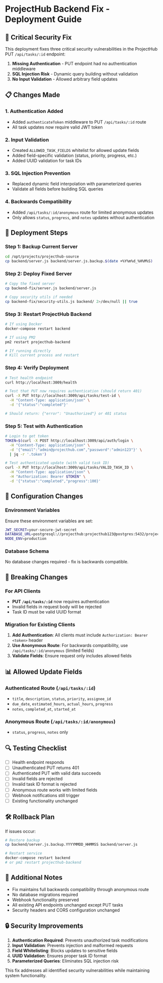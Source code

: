 # ProjectHub Backend Fix - Deployment Guide

## 🚨 Critical Security Fix

This deployment fixes three critical security vulnerabilities in the ProjectHub PUT `/api/tasks/:id` endpoint:

1. **Missing Authentication** - PUT endpoint had no authentication middleware
2. **SQL Injection Risk** - Dynamic query building without validation  
3. **No Input Validation** - Allowed arbitrary field updates

## 📋 Changes Made

### 1. Authentication Added
- Added `authenticateToken` middleware to PUT `/api/tasks/:id` route
- All task updates now require valid JWT token

### 2. Input Validation
- Created `ALLOWED_TASK_FIELDS` whitelist for allowed update fields
- Added field-specific validation (status, priority, progress, etc.)
- Added UUID validation for task IDs

### 3. SQL Injection Prevention
- Replaced dynamic field interpolation with parameterized queries
- Validate all fields before building SQL queries

### 4. Backwards Compatibility
- Added `/api/tasks/:id/anonymous` route for limited anonymous updates
- Only allows `status`, `progress`, and `notes` updates without authentication

## 🚀 Deployment Steps

### Step 1: Backup Current Server
```bash
cd /opt/projects/projecthub-source
cp backend/server.js backend/server.js.backup.$(date +%Y%m%d_%H%M%S)
```

### Step 2: Deploy Fixed Server
```bash
# Copy the fixed server
cp backend-fix/server.js backend/server.js

# Copy security utils if needed
cp backend-fix/security-utils.js backend/ 2>/dev/null || true
```

### Step 3: Restart ProjectHub Backend
```bash
# If using Docker
docker-compose restart backend

# If using PM2
pm2 restart projecthub-backend

# If running directly
# Kill current process and restart
```

### Step 4: Verify Deployment
```bash
# Test health endpoint
curl http://localhost:3009/health

# Test that PUT now requires authentication (should return 401)
curl -X PUT http://localhost:3009/api/tasks/test-id \
  -H "Content-Type: application/json" \
  -d '{"status":"completed"}'

# Should return: {"error": "Unauthorized"} or 401 status
```

### Step 5: Test with Authentication
```bash
# Login to get token
TOKEN=$(curl -X POST http://localhost:3009/api/auth/login \
  -H "Content-Type: application/json" \
  -d '{"email":"admin@projecthub.com","password":"admin123"}' \
  | jq -r '.token')

# Test authenticated update (with valid task ID)
curl -X PUT http://localhost:3009/api/tasks/VALID_TASK_ID \
  -H "Content-Type: application/json" \
  -H "Authorization: Bearer $TOKEN" \
  -d '{"status":"completed","progress":100}'
```

## 🔧 Configuration Changes

### Environment Variables
Ensure these environment variables are set:

```bash
JWT_SECRET=your-secure-jwt-secret
DATABASE_URL=postgresql://projecthub:projecthub123@postgres:5432/projecthub
NODE_ENV=production
```

### Database Schema
No database changes required - fix is backwards compatible.

## 🚨 Breaking Changes

### For API Clients
- **PUT `/api/tasks/:id`** now requires authentication
- Invalid fields in request body will be rejected
- Task ID must be valid UUID format

### Migration for Existing Clients
1. **Add Authentication**: All clients must include `Authorization: Bearer <token>` header
2. **Use Anonymous Route**: For backwards compatibility, use `/api/tasks/:id/anonymous` (limited fields)
3. **Validate Fields**: Ensure request only includes allowed fields

## 📊 Allowed Update Fields

### Authenticated Route (`/api/tasks/:id`)
- `title`, `description`, `status`, `priority`, `assignee_id`
- `due_date`, `estimated_hours`, `actual_hours`, `progress`
- `notes`, `completed_at`, `started_at`

### Anonymous Route (`/api/tasks/:id/anonymous`)
- `status`, `progress`, `notes` only

## 🔍 Testing Checklist

- [ ] Health endpoint responds
- [ ] Unauthenticated PUT returns 401
- [ ] Authenticated PUT with valid data succeeds
- [ ] Invalid fields are rejected
- [ ] Invalid task ID format is rejected
- [ ] Anonymous route works with limited fields
- [ ] Webhook notifications still trigger
- [ ] Existing functionality unchanged

## 🛠️ Rollback Plan

If issues occur:

```bash
# Restore backup
cp backend/server.js.backup.YYYYMMDD_HHMMSS backend/server.js

# Restart service
docker-compose restart backend
# or pm2 restart projecthub-backend
```

## 📝 Additional Notes

- Fix maintains full backwards compatibility through anonymous route
- No database migrations required
- Webhook functionality preserved
- All existing API endpoints unchanged except PUT tasks
- Security headers and CORS configuration unchanged

## 🔒 Security Improvements

1. **Authentication Required**: Prevents unauthorized task modifications
2. **Input Validation**: Prevents injection and malformed requests  
3. **Field Whitelisting**: Blocks updates to sensitive fields
4. **UUID Validation**: Ensures proper task ID format
5. **Parameterized Queries**: Eliminates SQL injection risk

This fix addresses all identified security vulnerabilities while maintaining system functionality.